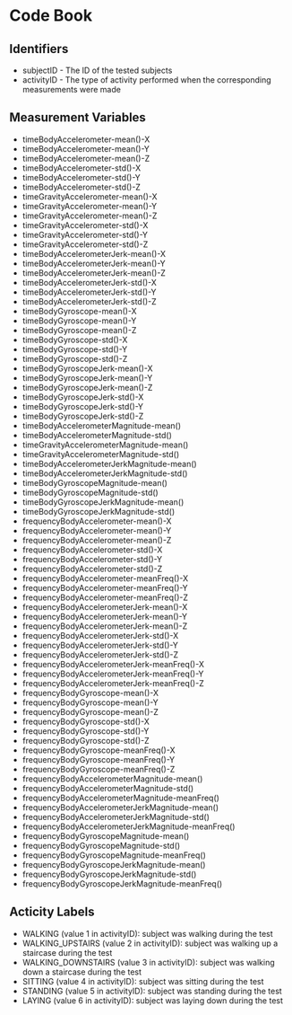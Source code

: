 # Code Book

## Identifiers
* subjectID - The ID of the tested subjects
* activityID - The type of activity performed when the corresponding measurements were made

## Measurement Variables
* timeBodyAccelerometer-mean()-X
* timeBodyAccelerometer-mean()-Y
* timeBodyAccelerometer-mean()-Z
* timeBodyAccelerometer-std()-X
* timeBodyAccelerometer-std()-Y
* timeBodyAccelerometer-std()-Z
* timeGravityAccelerometer-mean()-X
* timeGravityAccelerometer-mean()-Y
* timeGravityAccelerometer-mean()-Z
* timeGravityAccelerometer-std()-X
* timeGravityAccelerometer-std()-Y
* timeGravityAccelerometer-std()-Z
* timeBodyAccelerometerJerk-mean()-X
* timeBodyAccelerometerJerk-mean()-Y
* timeBodyAccelerometerJerk-mean()-Z
* timeBodyAccelerometerJerk-std()-X
* timeBodyAccelerometerJerk-std()-Y
* timeBodyAccelerometerJerk-std()-Z
* timeBodyGyroscope-mean()-X
* timeBodyGyroscope-mean()-Y
* timeBodyGyroscope-mean()-Z
* timeBodyGyroscope-std()-X
* timeBodyGyroscope-std()-Y
* timeBodyGyroscope-std()-Z
* timeBodyGyroscopeJerk-mean()-X
* timeBodyGyroscopeJerk-mean()-Y
* timeBodyGyroscopeJerk-mean()-Z
* timeBodyGyroscopeJerk-std()-X
* timeBodyGyroscopeJerk-std()-Y
* timeBodyGyroscopeJerk-std()-Z
* timeBodyAccelerometerMagnitude-mean()
* timeBodyAccelerometerMagnitude-std()
* timeGravityAccelerometerMagnitude-mean()
* timeGravityAccelerometerMagnitude-std()
* timeBodyAccelerometerJerkMagnitude-mean()
* timeBodyAccelerometerJerkMagnitude-std()
* timeBodyGyroscopeMagnitude-mean()
* timeBodyGyroscopeMagnitude-std()
* timeBodyGyroscopeJerkMagnitude-mean()
* timeBodyGyroscopeJerkMagnitude-std()
* frequencyBodyAccelerometer-mean()-X
* frequencyBodyAccelerometer-mean()-Y
* frequencyBodyAccelerometer-mean()-Z
* frequencyBodyAccelerometer-std()-X
* frequencyBodyAccelerometer-std()-Y
* frequencyBodyAccelerometer-std()-Z
* frequencyBodyAccelerometer-meanFreq()-X
* frequencyBodyAccelerometer-meanFreq()-Y
* frequencyBodyAccelerometer-meanFreq()-Z
* frequencyBodyAccelerometerJerk-mean()-X
* frequencyBodyAccelerometerJerk-mean()-Y
* frequencyBodyAccelerometerJerk-mean()-Z
* frequencyBodyAccelerometerJerk-std()-X
* frequencyBodyAccelerometerJerk-std()-Y
* frequencyBodyAccelerometerJerk-std()-Z
* frequencyBodyAccelerometerJerk-meanFreq()-X
* frequencyBodyAccelerometerJerk-meanFreq()-Y
* frequencyBodyAccelerometerJerk-meanFreq()-Z
* frequencyBodyGyroscope-mean()-X
* frequencyBodyGyroscope-mean()-Y
* frequencyBodyGyroscope-mean()-Z
* frequencyBodyGyroscope-std()-X
* frequencyBodyGyroscope-std()-Y
* frequencyBodyGyroscope-std()-Z
* frequencyBodyGyroscope-meanFreq()-X
* frequencyBodyGyroscope-meanFreq()-Y
* frequencyBodyGyroscope-meanFreq()-Z
* frequencyBodyAccelerometerMagnitude-mean()
* frequencyBodyAccelerometerMagnitude-std()
* frequencyBodyAccelerometerMagnitude-meanFreq()
* frequencyBodyAccelerometerJerkMagnitude-mean()
* frequencyBodyAccelerometerJerkMagnitude-std()
* frequencyBodyAccelerometerJerkMagnitude-meanFreq()
* frequencyBodyGyroscopeMagnitude-mean()
* frequencyBodyGyroscopeMagnitude-std()
* frequencyBodyGyroscopeMagnitude-meanFreq()
* frequencyBodyGyroscopeJerkMagnitude-mean()
* frequencyBodyGyroscopeJerkMagnitude-std()
* frequencyBodyGyroscopeJerkMagnitude-meanFreq()

## Acticity Labels
* WALKING (value 1 in activityID): subject was walking during the test
* WALKING_UPSTAIRS (value 2 in activityID): subject was walking up a staircase during the test
* WALKING_DOWNSTAIRS (value 3 in activityID): subject was walking down a staircase during the test
* SITTING (value 4 in activityID): subject was sitting during the test
* STANDING (value 5 in activityID): subject was standing during the test
* LAYING (value 6 in activityID): subject was laying down during the test

